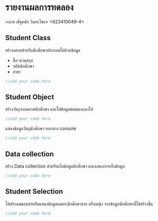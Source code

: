 ﻿# รายงานผลการทดลอง

<นาย ณัฐดนัย วินทะไชย> <623410049-4>

## Student Class

สร้างคลาสสำหรับนักศึกษาประกอบไปด้วยข้อมูล

- ชื่อ-นามสกุล
- รหัสนักศึกษา
- สาขา

```java
//add your code here
```

## Student Object

สร้างวัตถุจากคลาสนักศึกษา และใส่ข้อมูลขอตนเองลงไป

```java
//add your code here
```

แสดงข้อมูลวัตถุนักศึกษา ออกทาง console

```java
//add your code here
```

## Data collection

สร้าง Data collection สำหรับเก็บข้อมูลนักศึกษา และแสดงการเก็บข้อมูล

```java
//add your code here
```

## Student Selection

ให้สร้างเมธอทสำหรับแสดงข้อมูลเฉพาะนักศึกษาชาย หรือหญิง จากข้อมูลนักศึกษาที่ได้สร้างขึ้น

```java
//add your code here
```
